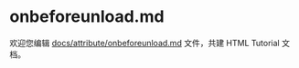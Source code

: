 onbeforeunload.md
===

欢迎您编辑 <a target="__blank" href="https://github.com/jaywcjlove/html-tutorial/blob/main/docs/attribute/onbeforeunload.md">docs/attribute/onbeforeunload.md</a> 文件，共建 HTML Tutorial 文档。